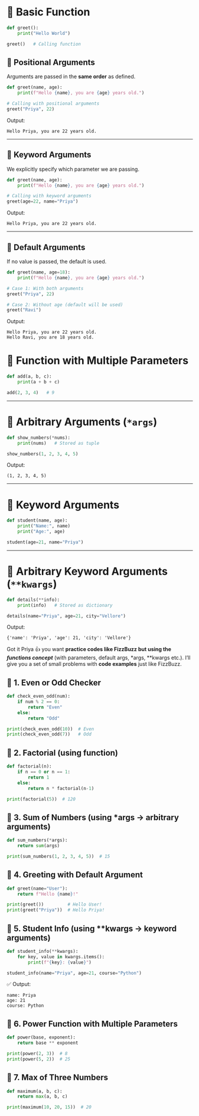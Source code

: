 # 🔹  Basic Function

```python
def greet():
    print("Hello World")

greet()   # Calling function
```

## 🔹 Positional Arguments

Arguments are passed in the **same order** as defined.

```python
def greet(name, age):
    print(f"Hello {name}, you are {age} years old.")

# Calling with positional arguments
greet("Priya", 22)
```

Output:

```
Hello Priya, you are 22 years old.
```

---

## 🔹  Keyword Arguments

We explicitly specify which parameter we are passing.

```python
def greet(name, age):
    print(f"Hello {name}, you are {age} years old.")

# Calling with keyword arguments
greet(age=22, name="Priya")
```

Output:

```
Hello Priya, you are 22 years old.
```

---

## 🔹 Default Arguments

If no value is passed, the default is used.

```python
def greet(name, age=18):
    print(f"Hello {name}, you are {age} years old.")

# Case 1: With both arguments
greet("Priya", 22)

# Case 2: Without age (default will be used)
greet("Ravi")
```

Output:

```
Hello Priya, you are 22 years old.
Hello Ravi, you are 18 years old.
```

# 🔹 Function with Multiple Parameters 

```python
def add(a, b, c):
    print(a + b + c)

add(2, 3, 4)   # 9
```

---

# 🔹  Arbitrary Arguments (`*args`)

```python
def show_numbers(*nums):
    print(nums)   # Stored as tuple

show_numbers(1, 2, 3, 4, 5)
```

Output:

```
(1, 2, 3, 4, 5)
```

---

# 🔹 Keyword Arguments

```python
def student(name, age):
    print("Name:", name)
    print("Age:", age)

student(age=21, name="Priya")
```

---

# 🔹 Arbitrary Keyword Arguments (`**kwargs`)

```python
def details(**info):
    print(info)   # Stored as dictionary

details(name="Priya", age=21, city="Vellore")
```

Output:

```
{'name': 'Priya', 'age': 21, 'city': 'Vellore'}
```
Got it Priya 👍 you want **practice codes like FizzBuzz but using the *functions concept*** (with parameters, default args, \*args, \*\*kwargs etc.).
I’ll give you a set of small problems with **code examples** just like FizzBuzz.


## 🔹 1. Even or Odd Checker

```python
def check_even_odd(num):
    if num % 2 == 0:
        return "Even"
    else:
        return "Odd"

print(check_even_odd(10))  # Even
print(check_even_odd(7))   # Odd
```


## 🔹 2. Factorial (using function)

```python
def factorial(n):
    if n == 0 or n == 1:
        return 1
    else:
        return n * factorial(n-1)

print(factorial(5))  # 120
```


## 🔹 3. Sum of Numbers (using \*args → arbitrary arguments)

```python
def sum_numbers(*args):
    return sum(args)

print(sum_numbers(1, 2, 3, 4, 5))  # 15
```



## 🔹 4. Greeting with Default Argument

```python
def greet(name="User"):
    return f"Hello {name}!"

print(greet())         # Hello User!
print(greet("Priya"))  # Hello Priya!
```



## 🔹 5. Student Info (using \*\*kwargs → keyword arguments)

```python
def student_info(**kwargs):
    for key, value in kwargs.items():
        print(f"{key}: {value}")

student_info(name="Priya", age=21, course="Python")
```

✅ Output:

```
name: Priya
age: 21
course: Python
```


## 🔹 6. Power Function with Multiple Parameters

```python
def power(base, exponent):
    return base ** exponent

print(power(2, 3))  # 8
print(power(5, 2))  # 25
```


## 🔹 7. Max of Three Numbers

```python
def maximum(a, b, c):
    return max(a, b, c)

print(maximum(10, 20, 15))  # 20
```

